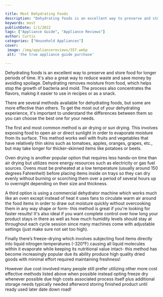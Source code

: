 ```yaml
---

title: Most Dehydrating Foods
description: "Dehydrating foods is an excellent way to preserve and store food for longer periods of time. It's also a great way to reduce waste...see more"
keywords: most
publishDate: 1/1/2022
tags: ["Appliance Guide", "Appliance Reviews"]
author: Curtis
categories: ["Household Appliances"]
cover: 
 image: /img/appliancereviews/357.webp
 alt: 'the true appliance guide purchase'

---
```


Dehydrating foods is an excellent way to preserve and store food for longer periods of time. It's also a great way to reduce waste and save money by avoiding spoilage. Dehydrating removes moisture from food, which helps stop the growth of bacteria and mold. The process also concentrates the flavors, making it easier to use in recipes or as a snack. 

There are several methods available for dehydrating foods, but some are more effective than others. To get the most out of your dehydrating experience, it's important to understand the differences between them so you can choose the best one for your needs. 

The first and most common method is air drying or sun drying. This involves exposing food to open air or direct sunlight in order to evaporate moisture from its surface. This method works well with fruits and vegetables that have relatively thin skins such as tomatoes, apples, oranges, grapes, etc., but may take longer for thicker-skinned items like potatoes or beets. 

Oven drying is another popular option that requires less hands-on time than air drying but utilizes more energy resources such as electricity or gas fuel sources. Ovens must be preheated at a low temperature (usually around 150 degrees Fahrenheit) before placing items inside on trays so they can dry evenly without burning or scorching them over a period of several hours up to overnight depending on their size and thickness. 

A third option is using a commercial dehydrator machine which works much like an oven except instead of heat it uses fans to circulate warm air around the food items in order to draw out moisture quickly without overcooking them in any way shape or form- this method is great if you're looking for faster results! It's also ideal if you want complete control over how long your product stays in there as well as how much humidity levels should stay at throughout each cycle session since many machines come with adjustable settings (just make sure not set too high). 

Finally there’s freeze-drying which involves subjecting food items directly into liquid nitrogen temperatures (-320°F) causing all liquid molecules within it evaporate while keeping its nutritional value intact- this method has become increasingly popular due its ability produce high quality dried goods with minimal effort required maintaining freshness! 

However due cost involved many people still prefer utilizing other more cost effective methods listed above when possible instead opting freeze dry whenever possible due high costs associated process itself plus additional storage needs typically needed afterword storing finished product until ready used later date down road!

